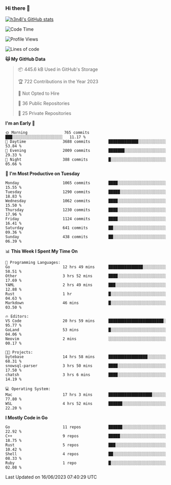 ### Hi there 👋

[![h3n4l's GitHub stats](https://github-readme-stats.vercel.app/api?username=h3n4l&count_private=true&show_icons=true&theme=radical)](https://github.com/h3n4l/github-readme-stats)

<!--START_SECTION:waka-->
![Code Time](http://img.shields.io/badge/Code%20Time-1%2C322%20hrs%2046%20mins-blue)

![Profile Views](http://img.shields.io/badge/Profile%20Views-0-blue)

![Lines of code](https://img.shields.io/badge/From%20Hello%20World%20I%27ve%20Written-3.2%20million%20lines%20of%20code-blue)

**🐱 My GitHub Data** 

> 📦 445.6 kB Used in GitHub's Storage 
 > 
> 🏆 722 Contributions in the Year 2023
 > 
> 🚫 Not Opted to Hire
 > 
> 📜 36 Public Repositories 
 > 
> 🔑 25 Private Repositories 
 > 
**I'm an Early 🐤** 

```text
🌞 Morning                765 commits         ███░░░░░░░░░░░░░░░░░░░░░░   11.17 % 
🌆 Daytime                3688 commits        █████████████░░░░░░░░░░░░   53.84 % 
🌃 Evening                2009 commits        ███████░░░░░░░░░░░░░░░░░░   29.33 % 
🌙 Night                  388 commits         █░░░░░░░░░░░░░░░░░░░░░░░░   05.66 % 
```
📅 **I'm Most Productive on Tuesday** 

```text
Monday                   1065 commits        ████░░░░░░░░░░░░░░░░░░░░░   15.55 % 
Tuesday                  1290 commits        █████░░░░░░░░░░░░░░░░░░░░   18.83 % 
Wednesday                1062 commits        ████░░░░░░░░░░░░░░░░░░░░░   15.50 % 
Thursday                 1230 commits        ████░░░░░░░░░░░░░░░░░░░░░   17.96 % 
Friday                   1124 commits        ████░░░░░░░░░░░░░░░░░░░░░   16.41 % 
Saturday                 641 commits         ██░░░░░░░░░░░░░░░░░░░░░░░   09.36 % 
Sunday                   438 commits         ██░░░░░░░░░░░░░░░░░░░░░░░   06.39 % 
```


📊 **This Week I Spent My Time On** 

```text
💬 Programming Languages: 
Go                       12 hrs 49 mins      ███████████████░░░░░░░░░░   58.51 % 
Other                    3 hrs 52 mins       ████░░░░░░░░░░░░░░░░░░░░░   17.69 % 
YAML                     2 hrs 49 mins       ███░░░░░░░░░░░░░░░░░░░░░░   12.88 % 
Rust                     1 hr                █░░░░░░░░░░░░░░░░░░░░░░░░   04.63 % 
Markdown                 46 mins             █░░░░░░░░░░░░░░░░░░░░░░░░   03.50 % 

🔥 Editors: 
VS Code                  20 hrs 59 mins      ████████████████████████░   95.77 % 
GoLand                   53 mins             █░░░░░░░░░░░░░░░░░░░░░░░░   04.06 % 
Neovim                   2 mins              ░░░░░░░░░░░░░░░░░░░░░░░░░   00.17 % 

🐱‍💻 Projects: 
bytebase                 14 hrs 58 mins      █████████████████░░░░░░░░   68.31 % 
snowsql-parser           3 hrs 50 mins       ████░░░░░░░░░░░░░░░░░░░░░   17.50 % 
chatsh                   3 hrs 6 mins        ████░░░░░░░░░░░░░░░░░░░░░   14.19 % 

💻 Operating System: 
Mac                      17 hrs 3 mins       ███████████████████░░░░░░   77.80 % 
WSL                      4 hrs 52 mins       ██████░░░░░░░░░░░░░░░░░░░   22.20 % 
```

**I Mostly Code in Go** 

```text
Go                       11 repos            ██████░░░░░░░░░░░░░░░░░░░   22.92 % 
C++                      9 repos             █████░░░░░░░░░░░░░░░░░░░░   18.75 % 
Rust                     5 repos             ███░░░░░░░░░░░░░░░░░░░░░░   10.42 % 
Shell                    4 repos             ██░░░░░░░░░░░░░░░░░░░░░░░   08.33 % 
Ruby                     1 repo              █░░░░░░░░░░░░░░░░░░░░░░░░   02.08 % 
```




 Last Updated on 16/06/2023 07:40:29 UTC
<!--END_SECTION:waka-->

